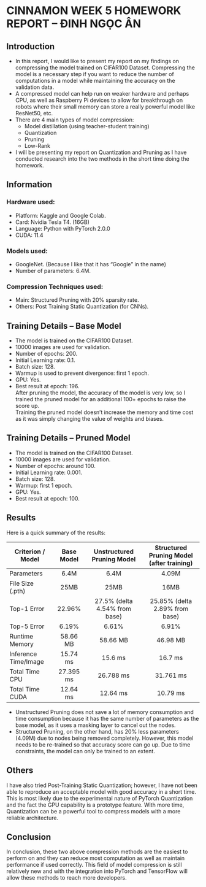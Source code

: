 # CINNAMON WEEK 5 HOMEWORK REPORT – ĐINH NGỌC ÂN

## Introduction
- In this report, I would like to present my report on my findings on compressing the model trained on CIFAR100 Dataset. Compressing the model is a necessary step if you want to reduce the number of computations in a model while maintaining the accuracy on the validation data. 
- A compressed model can help run on weaker hardware and perhaps CPU, as well as Raspberry Pi devices to allow for breakthrough on robots where their small memory can store a really powerful model like ResNet50, etc.
- There are 4 main types of model compression:
  - Model distillation (using teacher-student training)
  -	Quantization
  -	Pruning
  -	Low-Rank </br>
- I will be presenting my report on Quantization and Pruning as I have conducted research into the two methods in the short time doing the homework. 
## Information
### Hardware used:
-	Platform: Kaggle and Google Colab.
-	Card: Nvidia Tesla T4. (16GB)
-	Language: Python with PyTorch 2.0.0
-	CUDA: 11.4
### Models used:
-	GoogleNet. (Because I like that it has “Google” in the name)
-	Number of parameters: 6.4M.
### Compression Techniques used:
-	Main: Structured Pruning with 20% sparsity rate.
-	Others: Post Training Static Quantization (for CNNs).
## Training Details – Base Model
-	The model is trained on the CIFAR100 Dataset.
-	10000 images are used for validation.
-	Number of epochs: 200.
-	Initial Learning rate: 0.1.
-	Batch size: 128.
-	Warmup is used to prevent divergence: first 1 epoch.
-	GPU: Yes.
-	Best result at epoch: 196. </br>
After pruning the model, the accuracy of the model is very low, so I trained the pruned model for an additional 100+ epochs to raise the score up. </br>
Training the pruned model doesn’t increase the memory and time cost as it was simply changing the value of weights and biases. </br>
## Training Details – Pruned Model
-	The model is trained on the CIFAR100 Dataset.
-	10000 images are used for validation.
-	Number of epochs: around 100.
-	Initial Learning rate: 0.001.
-	Batch size: 128.
-	Warmup: first 1 epoch.
-	GPU: Yes.
-	Best result at epoch: 100.
## Results
Here is a quick summary of the results: 

| Criterion / Model | Base Model |	Unstructured Pruning Model |	Structured Pruning Model (after training) |
| ------------------|:-----------:|:---------------------------:|:------------------------------------------:|
|Parameters|6.4M|6.4M|4.09M|
|File Size (.pth)|25MB|25MB|16MB|
|Top-1 Error|22.96%|27.5% (delta 4.54% from base)|25.85% (delta 2.89% from base)| 
|Top-5 Error|6.19%|6.61%|6.91%|
|Runtime Memory|58.66 MB|58.66 MB|46.98 MB|
|Inference Time/Image|15.74 ms|15.6 ms|16.7 ms|
|Total Time CPU|27.395 ms|26.788 ms|31.761 ms|
|Total Time CUDA|12.64 ms|12.64 ms|10.79 ms|

- Unstructured Pruning does not save a lot of memory consumption and time consumption because it has the same number of parameters as the base model, as it uses a masking layer to cancel out the nodes.
- Structured Pruning, on the other hand, has 20% less parameters (4.09M) due to nodes being removed completely. However, this model needs to be re-trained so that accuracy score can go up. Due to time constraints, the model can only be trained to an extent.
## Others
I have also tried Post-Training Static Quantization; however, I have not been able to reproduce an acceptable model with good accuracy in a short time. This is most likely due to the experimental nature of PyTorch Quantization and the fact the GPU capability is a prototype feature. With more time, Quantization can be a powerful tool to compress models with a more reliable architecture.
## Conclusion
In conclusion, these two above compression methods are the easiest to perform on and they can reduce most computation as well as maintain performance if used correctly. This field of model compression is still relatively new and with the integration into PyTorch and TensorFlow will allow these methods to reach more developers.


